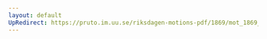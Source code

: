 ```yaml
---
layout: default
UpRedirect: https://pruto.im.uu.se/riksdagen-motions-pdf/1869/mot_1869__ak__304/mot_1869__ak__304-001.pdf
---
```

